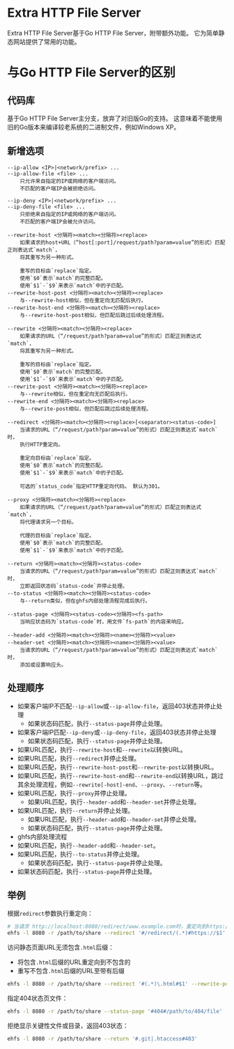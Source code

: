 # Extra HTTP File Server

Extra HTTP File Server基于Go HTTP File Server，附带额外功能。
它为简单静态网站提供了常用的功能。

# 与Go HTTP File Server的区别

## 代码库

基于Go HTTP File Server主分支，放弃了对旧版Go的支持。
这意味着不能使用旧的Go版本来编译较老系统的二进制文件，例如Windows XP。

## 新增选项

```
--ip-allow <IP>|<network/prefix> ...
--ip-allow-file <file> ...
    只允许来自指定的IP或网络的客户端访问。
    不匹配的客户端IP会被拒绝访问。

--ip-deny <IP>|<network/prefix> ...
--ip-deny-file <file> ...
    只拒绝来自指定的IP或网络的客户端访问。
    不匹配的客户端IP会被允许访问。

--rewrite-host <分隔符><match><分隔符><replace>
    如果请求的host+URL（“host[:port]/request/path?param=value”的形式）匹配正则表达式`match`，
    将其重写为另一种形式。

    重写的目标由`replace`指定。
    使用`$0`表示`match`的完整匹配。
    使用`$1`-`$9`来表示`match`中的子匹配。
--rewrite-host-post <分隔符><match><分隔符><replace>
    与--rewrite-host相似，但在重定向无匹配后执行。
--rewrite-host-end <分隔符><match><分隔符><replace>
    与--rewrite-host-post相似，但匹配后跳过后续处理流程。

--rewrite <分隔符><match><分隔符><replace>
    如果请求的URL（“/request/path?param=value”的形式）匹配正则表达式`match`，
    将其重写为另一种形式。

    重写的目标由`replace`指定。
    使用`$0`表示`match`的完整匹配。
    使用`$1`-`$9`来表示`match`中的子匹配。
--rewrite-post <分隔符><match><分隔符><replace>
    与--rewrite相似，但在重定向无匹配后执行。
--rewrite-end <分隔符><match><分隔符><replace>
    与--rewrite-post相似，但匹配后跳过后续处理流程。

--redirect <分隔符><match><分隔符><replace>[<separator><status-code>]
    当请求的URL（“/request/path?param=value”的形式）匹配正则表达式`match`时，
    执行HTTP重定向。

    重定向目标由`replace`指定。
    使用`$0`表示`match`的完整匹配。
    使用`$1`-`$9`来表示`match`中的子匹配。

    可选的`status_code`指定HTTP重定向代码。 默认为301。

--proxy <分隔符><match><分隔符><replace>
    如果请求的URL（“/request/path?param=value”的形式）匹配正则表达式`match`，
    将代理请求另一个目标。

    代理的目标由`replace`指定。
    使用`$0`表示`match`的完整匹配。
    使用`$1`-`$9`来表示`match`中的子匹配。

--return <分隔符><match><分隔符><status-code>
    当请求的URL（“/request/path?param=value”的形式）匹配正则表达式`match`时，
    立即返回状态码`status-code`并停止处理。
--to-status <分隔符><match><分隔符><status-code>
    与--return类似，但在ghfs内部处理流程完成后执行。

--status-page <分隔符><status-code><分隔符><fs-path>
    当响应状态码为`status-code`时，用文件`fs-path`的内容来响应。

--header-add <分隔符><match><分隔符><name><分隔符><value>
--header-set <分隔符><match><分隔符><name><分隔符><value>
    当请求的URL（“/request/path?param=value”的形式）匹配正则表达式`match`时，
    添加或设置响应头。
```

## 处理顺序

- 如果客户端IP不匹配`--ip-allow`或`--ip-allow-file`，返回403状态并停止处理
  - 如果状态码匹配，执行`--status-page`并停止处理。
- 如果客户端IP匹配`--ip-deny`或`--ip-deny-file`，返回403状态并停止处理
  - 如果状态码匹配，执行`--status-page`并停止处理。
- 如果URL匹配，执行`--rewrite-host`和`--rewrite`以转换URL。
- 如果URL匹配，执行`--redirect`并停止处理。
- 如果URL匹配，执行`--rewrite-host-post`和`--rewrite-post`以转换URL。
- 如果URL匹配，执行`--rewrite-host-end`和`--rewrite-end`以转换URL，跳过其余处理流程，例如`--rewrite[-host]-end`、`--proxy`、`--return`等。
- 如果URL匹配，执行`--proxy`并停止处理。
  - 如果URL匹配，执行`--header-add`和`--header-set`并停止处理。
- 如果URL匹配，执行`--return`并停止处理。
  - 如果URL匹配，执行`--header-add`和`--header-set`并停止处理。
  - 如果状态码匹配，执行`--status-page`并停止处理。
- ghfs内部处理流程
- 如果URL匹配，执行`--header-add`和`--header-set`。
- 如果URL匹配，执行`--to-status`并停止处理。
  - 如果状态码匹配，执行`--status-page`并停止处理。
- 如果状态码匹配，执行`--status-page`并停止处理。

## 举例

根据`redirect`参数执行重定向：

```sh
# 当请求 http://localhost:8080/redirect/www.example.com时，重定向到https://www.example.com
ehfs -l 8080 -r /path/to/share --redirect '#/redirect/(.*)#https://$1'
```

访问静态页面URL无须包含`.html`后缀：
- 将包含`.html`后缀的URL重定向到不包含的
- 重写不包含`.html`后缀的URL至带有后缀

```sh
ehfs -l 8080 -r /path/to/share --redirect '#(.*)\.html#$1' --rewrite-post '#^.*/[^/.]+$#$0.html'
```

指定404状态页文件：

```sh
ehfs -l 8080 -r /path/to/share --status-page '#404#/path/to/404/file'
```

拒绝显示关键性文件或目录，返回403状态：

```sh
ehfs -l 8080 -r /path/to/share --return '#.git|.htaccess#403'
```
